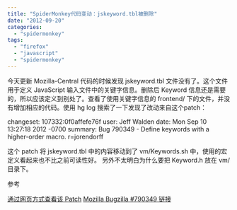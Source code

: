 ```yaml
---
title: "SpiderMonkey代码变动：jskeyword.tbl被删除"
date: "2012-09-20"
categories: 
  - "spidermonkey"
tags: 
  - "firefox"
  - "javascript"
  - "spidermonkey"
---
```


今天更新 Mozilla-Central 代码的时候发现 jskeyword.tbl 文件没有了。这个文件用于定义 JavaScript 输入文件中的关键字信息。删除后 Keyword 信息还是需要的，所以应该定义到别处了。查看了使用关键字信息的 frontend/ 下的文件，并没有增加相应的代码。使用 hg log 搜索了一下发现了改动来自这个patch：

changeset: 107332:0f0affefe76f
user: Jeff Walden
date: Mon Sep 10 13:27:18 2012 -0700
summary: Bug 790349 - Define keywords with a higher-order
         macro. r=jorendorff

这个 patch 将 jskeyword.tbl 中的内容移动到了 vm/Keywords.sh 中，使用的宏定义看起来也不比之前可读性好。 另外不太明白为什么要把 Keyword.h 放在 vm/ 目录下。

参考

[通过网页方式查看该 Patch](https://hg.mozilla.org/integration/mozilla-inbound/rev/0f0affefe76f) [Mozilla Bugzilla #790349 链接](https://bugzilla.mozilla.org/show_bug.cgi?id=790349)
